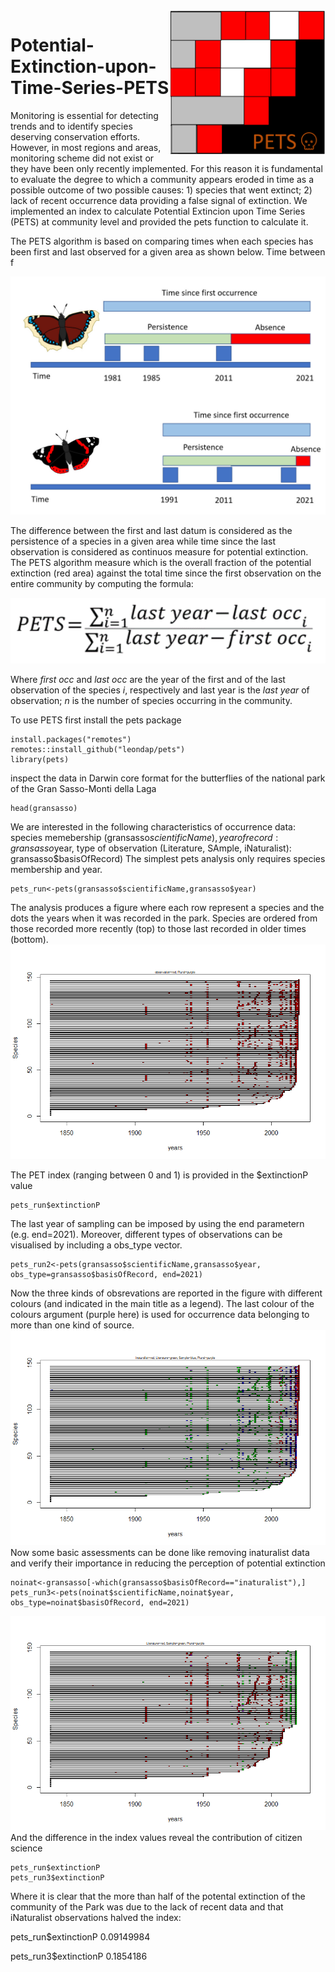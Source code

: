 <img src="https://github.com/leondap/images/blob/main/pets.jpg?raw=true" width="250" img align="right">


# Potential-Extinction-upon-Time-Series-PETS

Monitoring is essential for detecting trends and to identify species deserving conservation efforts. However, in most regions and areas, monitoring scheme did not exist or they have been only recently implemented. For this reason it is fundamental to evaluate the degree to which a community appears eroded in time as a possible outcome of two possible causes: 1) species that went extinct; 2) lack of recent occurrence data providing a false signal of extinction.
We implemented an index to calculate Potential Extincion upon Time Series (PETS) at community level and provided the pets function to calculate it.

The PETS algorithm is based on comparing times when each species has been first and last observed for a given area as shown below. Time between f


<img src="https://github.com/leondap/images/blob/main/petsexample.jpg?raw=true" width="600">

The difference between the first and last datum is considered as the persistence of a species in a given area while time since the last observation is considered as continuos measure for potential extinction. The PETS algorithm measure which is the overall fraction of the potential extinction (red area) against the total time since the first observation on the entire community by computing the formula:

<img src="https://github.com/leondap/images/blob/main/pets%20formula.png?raw=true" width="600">


Where _first occ_ and _last occ_ are the year of the first and of the last observation of the species _i_, respectively and last year is the _last year_ of observation; _n_ is the number of species occurring in the community.
                                                                                             

To use PETS first install the pets package
```
install.packages("remotes")
remotes::install_github("leondap/pets")
library(pets)
```
inspect the data in Darwin core format for the butterflies of the national park of the Gran Sasso-Monti della Laga
```
head(gransasso)
```
We are interested in the following characteristics of occurrence data: species memebership (gransasso$scientificName), year of record: gransasso$year, type of observation (Literature, SAmple, iNaturalist): gransasso$basisOfRecord)
The simplest pets analysis only requires species membership and year.
```
pets_run<-pets(gransasso$scientificName,gransasso$year)
```
The analysis produces a figure where each row represent a species and the dots the years when it was recorded in the park. Species are ordered from those recorded more recently (top) to those last recorded in older times (bottom).
![](https://github.com/leondap/images/blob/main/pets_res1.png?raw=true)

The PET index (ranging between 0 and 1) is provided in the $extinctionP value 
```
pets_run$extinctionP
```
The last year of sampling can be imposed by using the end parametern (e.g. end=2021). Moreover, different types of observations can be visualised by including a obs_type vector.
```
pets_run2<-pets(gransasso$scientificName,gransasso$year, obs_type=gransasso$basisOfRecord, end=2021)
```
Now the three kinds of obsrevations are reported in the figure with different colours (and indicated in the main title as a legend). The last colour of the colours argument (purple here) is used for occurrence data belonging to more than one kind of source.
![](https://github.com/leondap/images/blob/main/pets_res2.png?raw=true)
Now some basic assessments can be done like removing inaturalist data and verify their importance in reducing the perception of potential extinction
```
noinat<-gransasso[-which(gransasso$basisOfRecord=="inaturalist"),]
pets_run3<-pets(noinat$scientificName,noinat$year, obs_type=noinat$basisOfRecord, end=2021)
```
![](https://github.com/leondap/images/blob/main/pets_res3.png?raw=true)
And the difference in the index values reveal the contribution of citizen science
```
pets_run$extinctionP
pets_run3$extinctionP
```
Where it is clear that the more than half of the potental extinction of the community of the Park was due to the lack of recent data and that iNaturalist observations halved the index:

 pets_run$extinctionP
0.09149984

pets_run3$extinctionP
0.1854186


